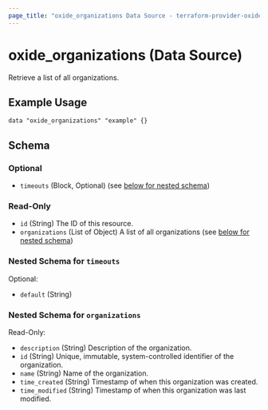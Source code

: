 ```yaml
---
page_title: "oxide_organizations Data Source - terraform-provider-oxide"
---
```


# oxide_organizations (Data Source)

Retrieve a list of all organizations.

## Example Usage

```hcl
data "oxide_organizations" "example" {}
```

## Schema

### Optional

- `timeouts` (Block, Optional) (see [below for nested schema](#nestedblock--timeouts))

### Read-Only

- `id` (String) The ID of this resource.
- `organizations` (List of Object) A list of all organizations (see [below for nested schema](#nestedatt--organizations))

<a id="nestedblock--timeouts"></a>

### Nested Schema for `timeouts`

Optional:

- `default` (String)

<a id="nestedatt--organizations"></a>

### Nested Schema for `organizations`

Read-Only:

- `description` (String) Description of the organization.
- `id` (String) Unique, immutable, system-controlled identifier of the organization.
- `name` (String) Name of the organization.
- `time_created` (String) Timestamp of when this organization was created.
- `time_modified` (String) Timestamp of when this organization was last modified.
